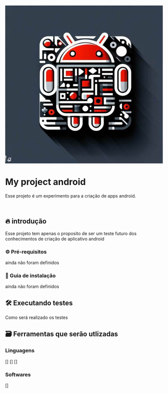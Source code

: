 ![Logo do projeto](https://github.com/guilherme-nunes-x/my_app/blob/main/OIG.jpg?raw=true)

# My project android
Esse projeto é um experimento para a criação de apps android.

​
## 🔥 introdução
Esse projeto tem apenas o proposito de ser um teste futuro dos conhecimentos de criação de aplicativo android
​

### ⚙️ Pré-requisitos 
ainda não foram definidos

### 🔨 Guia de instalação
ainda não foram definidos


## 🛠️ Executando testes
Como será realizado os testes

## 🗃️ Ferramentas que serão utlizadas

### Linguagens
[]
[]
[]
​
### Softwares
[]
